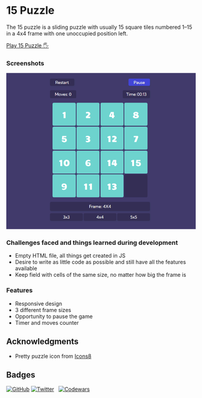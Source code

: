 # 15 Puzzle

The 15 puzzle is a sliding puzzle with usually 15 square tiles numbered 1–15 in a 4x4 frame with one unoccupied position left.

[Play 15 Puzzle 🖐️](https://grinushka.github.io/fifteen-puzzle/)


### Screenshots

![Preview](./puzzle-15-preview.png)

### Challenges faced and things learned during development

- Empty HTML file, all things get created in JS
- Desire to write as little code as possible and still have all the features available
- Keep field with cells of the same size, no matter how big the frame is

### Features

- Responsive design
- 3 different frame sizes
- Opportunity to pause the game
- Timer and moves counter

## Acknowledgments

- Pretty puzzle icon from [Icons8](https://icons8.com/)

## Badges

[![GitHub](https://img.shields.io/github/followers/grinushka?style=social)](https://github.com/grinushka)
[![Twitter](https://img.shields.io/twitter/follow/grinushka)](https://twitter.com/grinushka)
&nbsp;
[![Codewars](https://img.shields.io/badge/Codewars-grinushka-red)](https://www.codewars.com/users/grinushka)
&nbsp;
